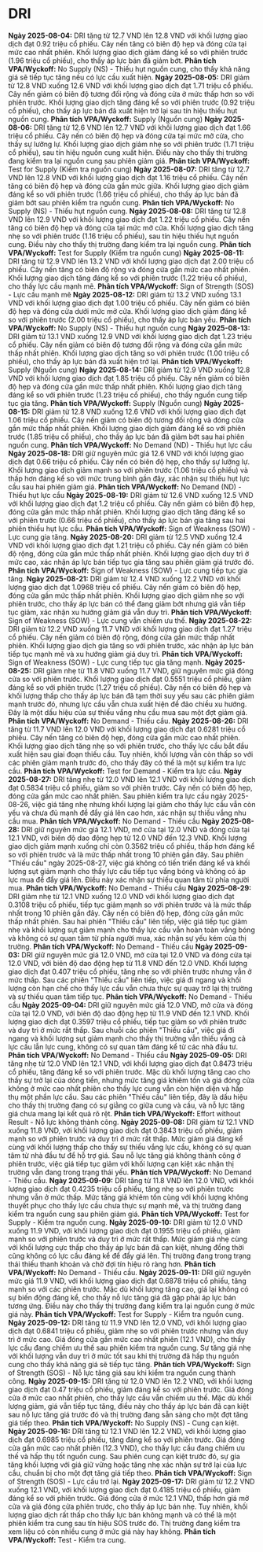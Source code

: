 # DRI

**Ngày 2025-08-04:** DRI tăng từ 12.7 VND lên 12.8 VND với khối lượng giao dịch đạt 0.92 triệu cổ phiếu. Cây nến tăng có biên độ hẹp và đóng cửa tại mức cao nhất phiên. Khối lượng giao dịch giảm đáng kể so với phiên trước (1.96 triệu cổ phiếu), cho thấy áp lực bán đã giảm bớt. **Phân tích VPA/Wyckoff:** No Supply (NS) - Thiếu hụt nguồn cung, cho thấy khả năng giá sẽ tiếp tục tăng nếu có lực cầu xuất hiện.
**Ngày 2025-08-05:** DRI giảm từ 12.8 VND xuống 12.6 VND với khối lượng giao dịch đạt 1.71 triệu cổ phiếu. Cây nến giảm có biên độ tương đối rộng và đóng cửa ở mức thấp hơn so với phiên trước. Khối lượng giao dịch tăng đáng kể so với phiên trước (0.92 triệu cổ phiếu), cho thấy áp lực bán đã xuất hiện trở lại sau tín hiệu thiếu hụt nguồn cung. **Phân tích VPA/Wyckoff:** Supply (Nguồn cung)
**Ngày 2025-08-06:** DRI tăng từ 12.6 VND lên 12.7 VND với khối lượng giao dịch đạt 1.66 triệu cổ phiếu. Cây nến có biên độ hẹp và đóng cửa tại mức mở cửa, cho thấy sự lưỡng lự. Khối lượng giao dịch giảm nhẹ so với phiên trước (1.71 triệu cổ phiếu), sau tín hiệu nguồn cung xuất hiện. Điều này cho thấy thị trường đang kiểm tra lại nguồn cung sau phiên giảm giá. **Phân tích VPA/Wyckoff:** Test for Supply (Kiểm tra nguồn cung)
**Ngày 2025-08-07:** DRI tăng từ 12.7 VND lên 12.8 VND với khối lượng giao dịch đạt 1.16 triệu cổ phiếu. Cây nến tăng có biên độ hẹp và đóng cửa gần mức giữa. Khối lượng giao dịch giảm đáng kể so với phiên trước (1.66 triệu cổ phiếu), cho thấy áp lực bán đã giảm bớt sau phiên kiểm tra nguồn cung. **Phân tích VPA/Wyckoff:** No Supply (NS) - Thiếu hụt nguồn cung.
**Ngày 2025-08-08:** DRI tăng từ 12.8 VND lên 12.9 VND với khối lượng giao dịch đạt 1.22 triệu cổ phiếu. Cây nến tăng có biên độ hẹp và đóng cửa tại mức mở cửa. Khối lượng giao dịch tăng nhẹ so với phiên trước (1.16 triệu cổ phiếu), sau tín hiệu thiếu hụt nguồn cung. Điều này cho thấy thị trường đang kiểm tra lại nguồn cung. **Phân tích VPA/Wyckoff:** Test for Supply (Kiểm tra nguồn cung)
**Ngày 2025-08-11:** DRI tăng từ 12.9 VND lên 13.2 VND với khối lượng giao dịch đạt 2.00 triệu cổ phiếu. Cây nến tăng có biên độ rộng và đóng cửa gần mức cao nhất phiên. Khối lượng giao dịch tăng đáng kể so với phiên trước (1.22 triệu cổ phiếu), cho thấy lực cầu mạnh mẽ. **Phân tích VPA/Wyckoff:** Sign of Strength (SOS) - Lực cầu mạnh mẽ
**Ngày 2025-08-12:** DRI giảm từ 13.2 VND xuống 13.1 VND với khối lượng giao dịch đạt 1.00 triệu cổ phiếu. Cây nến giảm có biên độ hẹp và đóng cửa dưới mức mở cửa. Khối lượng giao dịch giảm đáng kể so với phiên trước (2.00 triệu cổ phiếu), cho thấy áp lực bán yếu. **Phân tích VPA/Wyckoff:** No Supply (NS) - Thiếu hụt nguồn cung
**Ngày 2025-08-13:** DRI giảm từ 13.1 VND xuống 12.9 VND với khối lượng giao dịch đạt 1.23 triệu cổ phiếu. Cây nến giảm có biên độ tương đối rộng và đóng cửa gần mức thấp nhất phiên. Khối lượng giao dịch tăng so với phiên trước (1.00 triệu cổ phiếu), cho thấy áp lực bán đã xuất hiện trở lại. **Phân tích VPA/Wyckoff:** Supply (Nguồn cung)
**Ngày 2025-08-14:** DRI giảm từ 12.9 VND xuống 12.8 VND với khối lượng giao dịch đạt 1.85 triệu cổ phiếu. Cây nến giảm có biên độ hẹp và đóng cửa gần mức thấp nhất phiên. Khối lượng giao dịch tăng đáng kể so với phiên trước (1.23 triệu cổ phiếu), cho thấy nguồn cung tiếp tục gia tăng. **Phân tích VPA/Wyckoff:** Supply (Nguồn cung)
**Ngày 2025-08-15:** DRI giảm từ 12.8 VND xuống 12.6 VND với khối lượng giao dịch đạt 1.06 triệu cổ phiếu. Cây nến giảm có biên độ tương đối rộng và đóng cửa gần mức thấp nhất phiên. Khối lượng giao dịch giảm đáng kể so với phiên trước (1.85 triệu cổ phiếu), cho thấy áp lực bán đã giảm bớt sau hai phiên nguồn cung. **Phân tích VPA/Wyckoff:** No Demand (ND) - Thiếu hụt lực cầu
**Ngày 2025-08-18:** DRI giữ nguyên mức giá 12.6 VND với khối lượng giao dịch đạt 0.66 triệu cổ phiếu. Cây nến có biên độ hẹp, cho thấy sự lưỡng lự. Khối lượng giao dịch giảm mạnh so với phiên trước (1.06 triệu cổ phiếu) và thấp hơn đáng kể so với mức trung bình gần đây, xác nhận sự thiếu hụt lực cầu sau hai phiên giảm giá. **Phân tích VPA/Wyckoff:** No Demand (ND) - Thiếu hụt lực cầu
**Ngày 2025-08-19:** DRI giảm từ 12.6 VND xuống 12.5 VND với khối lượng giao dịch đạt 1.2 triệu cổ phiếu. Cây nến giảm có biên độ hẹp, đóng cửa gần mức thấp nhất phiên. Khối lượng giao dịch tăng đáng kể so với phiên trước (0.66 triệu cổ phiếu), cho thấy áp lực bán gia tăng sau hai phiên thiếu hụt lực cầu. **Phân tích VPA/Wyckoff:** Sign of Weakness (SOW) - Lực cung gia tăng.
**Ngày 2025-08-20:** DRI giảm từ 12.5 VND xuống 12.4 VND với khối lượng giao dịch đạt 1.21 triệu cổ phiếu. Cây nến giảm có biên độ rộng, đóng cửa gần mức thấp nhất phiên. Khối lượng giao dịch duy trì ở mức cao, xác nhận áp lực bán tiếp tục gia tăng sau phiên giảm giá trước đó. **Phân tích VPA/Wyckoff:** Sign of Weakness (SOW) - Lực cung tiếp tục gia tăng.
**Ngày 2025-08-21:** DRI giảm từ 12.4 VND xuống 12.2 VND với khối lượng giao dịch đạt 1.0968 triệu cổ phiếu. Cây nến giảm có biên độ hẹp, đóng cửa gần mức thấp nhất phiên. Khối lượng giao dịch giảm nhẹ so với phiên trước, cho thấy áp lực bán có thể đang giảm bớt nhưng giá vẫn tiếp tục giảm, xác nhận xu hướng giảm giá vẫn duy trì. **Phân tích VPA/Wyckoff:** Sign of Weakness (SOW) - Lực cung vẫn chiếm ưu thế.
**Ngày 2025-08-22:** DRI giảm từ 12.2 VND xuống 11.7 VND với khối lượng giao dịch đạt 1.27 triệu cổ phiếu. Cây nến giảm có biên độ rộng, đóng cửa gần mức thấp nhất phiên. Khối lượng giao dịch gia tăng so với phiên trước, xác nhận áp lực bán tiếp tục mạnh mẽ và xu hướng giảm giá duy trì. **Phân tích VPA/Wyckoff:** Sign of Weakness (SOW) - Lực cung tiếp tục gia tăng mạnh.
**Ngày 2025-08-25:** DRI giảm nhẹ từ 11.8 VND xuống 11.7 VND, giữ nguyên mức giá đóng cửa so với phiên trước. Khối lượng giao dịch đạt 0.5551 triệu cổ phiếu, giảm đáng kể so với phiên trước (1.27 triệu cổ phiếu). Cây nến có biên độ hẹp và khối lượng thấp cho thấy áp lực bán đã tạm thời suy yếu sau các phiên giảm mạnh trước đó, nhưng lực cầu vẫn chưa xuất hiện để đảo chiều xu hướng. Đây là một dấu hiệu của sự thiếu vắng nhu cầu mua sau một đợt giảm giá. **Phân tích VPA/Wyckoff:** No Demand - Thiếu cầu.
**Ngày 2025-08-26:** DRI tăng từ 11.7 VND lên 12.0 VND với khối lượng giao dịch đạt 0.6281 triệu cổ phiếu. Cây nến tăng có biên độ hẹp, đóng cửa gần mức cao nhất phiên. Khối lượng giao dịch tăng nhẹ so với phiên trước, cho thấy lực cầu bắt đầu xuất hiện sau giai đoạn thiếu cầu. Tuy nhiên, khối lượng vẫn còn thấp so với các phiên giảm mạnh trước đó, cho thấy đây có thể là một sự kiểm tra lực cầu. **Phân tích VPA/Wyckoff:** Test for Demand - Kiểm tra lực cầu.
**Ngày 2025-08-27:** DRI tăng nhẹ từ 12.0 VND lên 12.1 VND với khối lượng giao dịch đạt 0.5834 triệu cổ phiếu, giảm so với phiên trước. Cây nến có biên độ hẹp, đóng cửa gần mức cao nhất phiên. Sau phiên kiểm tra lực cầu ngày 2025-08-26, việc giá tăng nhẹ nhưng khối lượng lại giảm cho thấy lực cầu vẫn còn yếu và chưa đủ mạnh để đẩy giá lên cao hơn, xác nhận sự thiếu vắng nhu cầu mua. **Phân tích VPA/Wyckoff:** No Demand - Thiếu cầu
**Ngày 2025-08-28:** DRI giữ nguyên mức giá 12.1 VND, mở cửa tại 12.0 VND và đóng cửa tại 12.1 VND, với biên độ dao động hẹp từ 12.0 VND đến 12.3 VND. Khối lượng giao dịch giảm mạnh xuống chỉ còn 0.3562 triệu cổ phiếu, thấp hơn đáng kể so với phiên trước và là mức thấp nhất trong 10 phiên gần đây. Sau phiên "Thiếu cầu" ngày 2025-08-27, việc giá không có tiến triển đáng kể và khối lượng sụt giảm mạnh cho thấy lực cầu tiếp tục vắng bóng và không có áp lực mua để đẩy giá lên. Điều này xác nhận sự thiếu quan tâm từ phía người mua. **Phân tích VPA/Wyckoff:** No Demand - Thiếu cầu
**Ngày 2025-08-29:** DRI giảm nhẹ từ 12.1 VND xuống 12.0 VND với khối lượng giao dịch đạt 0.3108 triệu cổ phiếu, tiếp tục giảm mạnh so với phiên trước và là mức thấp nhất trong 10 phiên gần đây. Cây nến có biên độ hẹp, đóng cửa gần mức thấp nhất phiên. Sau hai phiên "Thiếu cầu" liên tiếp, việc giá tiếp tục giảm nhẹ và khối lượng sụt giảm mạnh cho thấy lực cầu vẫn hoàn toàn vắng bóng và không có sự quan tâm từ phía người mua, xác nhận sự yếu kém của thị trường. **Phân tích VPA/Wyckoff:** No Demand - Thiếu cầu
**Ngày 2025-09-03:** DRI giữ nguyên mức giá 12.0 VND, mở cửa tại 12.0 VND và đóng cửa tại 12.0 VND, với biên độ dao động hẹp từ 11.8 VND đến 12.0 VND. Khối lượng giao dịch đạt 0.407 triệu cổ phiếu, tăng nhẹ so với phiên trước nhưng vẫn ở mức thấp. Sau các phiên "Thiếu cầu" liên tiếp, việc giá đi ngang và khối lượng còn hạn chế cho thấy lực cầu vẫn chưa thực sự quay trở lại thị trường và sự thiếu quan tâm tiếp tục. **Phân tích VPA/Wyckoff:** No Demand - Thiếu cầu
**Ngày 2025-09-04:** DRI giữ nguyên mức giá 12.0 VND, mở cửa và đóng cửa tại 12.0 VND, với biên độ dao động hẹp từ 11.9 VND đến 12.1 VND. Khối lượng giao dịch đạt 0.3597 triệu cổ phiếu, tiếp tục giảm so với phiên trước và duy trì ở mức rất thấp. Sau chuỗi các phiên "Thiếu cầu", việc giá đi ngang và khối lượng sụt giảm mạnh cho thấy thị trường vẫn thiếu vắng cả lực cầu lẫn lực cung, không có sự quan tâm đáng kể từ các nhà đầu tư. **Phân tích VPA/Wyckoff:** No Demand - Thiếu cầu
**Ngày 2025-09-05:** DRI tăng nhẹ từ 12.0 VND lên 12.1 VND, với khối lượng giao dịch đạt 0.8473 triệu cổ phiếu, tăng đáng kể so với phiên trước. Mặc dù khối lượng tăng cao cho thấy sự trở lại của dòng tiền, nhưng mức tăng giá khiêm tốn và giá đóng cửa không ở mức cao nhất phiên cho thấy lực cung vẫn còn hiện diện và hấp thụ một phần lực cầu. Sau các phiên "Thiếu cầu" liên tiếp, đây là dấu hiệu cho thấy thị trường đang có sự giằng co giữa cung và cầu, và nỗ lực tăng giá chưa mang lại kết quả rõ rệt. **Phân tích VPA/Wyckoff:** Effort without Result - Nỗ lực không thành công.
**Ngày 2025-09-08:** DRI giảm từ 12.1 VND xuống 11.8 VND, với khối lượng giao dịch đạt 0.3843 triệu cổ phiếu, giảm mạnh so với phiên trước và duy trì ở mức rất thấp. Mức giảm giá đáng kể cùng với khối lượng thấp cho thấy sự thiếu vắng lực cầu, không có sự quan tâm từ nhà đầu tư để hỗ trợ giá. Sau nỗ lực tăng giá không thành công ở phiên trước, việc giá tiếp tục giảm với khối lượng cạn kiệt xác nhận thị trường vẫn đang trong trạng thái yếu. **Phân tích VPA/Wyckoff:** No Demand - Thiếu cầu.
**Ngày 2025-09-09:** DRI tăng từ 11.8 VND lên 12.0 VND, với khối lượng giao dịch đạt 0.4235 triệu cổ phiếu, tăng nhẹ so với phiên trước nhưng vẫn ở mức thấp. Mức tăng giá khiêm tốn cùng với khối lượng không thuyết phục cho thấy lực cầu chưa thực sự mạnh mẽ, và thị trường đang kiểm tra nguồn cung sau phiên giảm giá. **Phân tích VPA/Wyckoff:** Test for Supply - Kiểm tra nguồn cung.
**Ngày 2025-09-10:** DRI giảm từ 12.0 VND xuống 11.9 VND, với khối lượng giao dịch đạt 0.1955 triệu cổ phiếu, giảm mạnh so với phiên trước và duy trì ở mức rất thấp. Mức giảm giá nhẹ cùng với khối lượng cực thấp cho thấy áp lực bán đã cạn kiệt, nhưng đồng thời cũng không có lực cầu đáng kể để đẩy giá lên. Thị trường đang trong trạng thái thiếu thanh khoản và chờ đợi tín hiệu rõ ràng hơn. **Phân tích VPA/Wyckoff:** No Demand - Thiếu cầu.
**Ngày 2025-09-11:** DRI giữ nguyên mức giá 11.9 VND, với khối lượng giao dịch đạt 0.6878 triệu cổ phiếu, tăng mạnh so với các phiên trước. Mặc dù khối lượng tăng cao, giá lại không có sự biến động đáng kể, cho thấy nỗ lực tăng giá đã gặp phải áp lực bán tương ứng. Điều này cho thấy thị trường đang kiểm tra lại nguồn cung ở mức giá này. **Phân tích VPA/Wyckoff:** Test for Supply - Kiểm tra nguồn cung.
**Ngày 2025-09-12:** DRI tăng từ 11.9 VND lên 12.0 VND, với khối lượng giao dịch đạt 0.6841 triệu cổ phiếu, giảm nhẹ so với phiên trước nhưng vẫn duy trì ở mức cao. Giá đóng cửa gần mức cao nhất phiên (12.1 VND), cho thấy lực cầu đang chiếm ưu thế sau phiên kiểm tra nguồn cung. Sự tăng giá nhẹ với khối lượng vẫn duy trì ở mức tốt sau khi thị trường đã hấp thụ nguồn cung cho thấy khả năng giá sẽ tiếp tục tăng. **Phân tích VPA/Wyckoff:** Sign of Strength (SOS) - Nỗ lực tăng giá sau khi kiểm tra nguồn cung thành công.
**Ngày 2025-09-15:** DRI tăng từ 12.0 VND lên 12.2 VND, với khối lượng giao dịch đạt 0.47 triệu cổ phiếu, giảm đáng kể so với phiên trước. Giá đóng cửa ở mức cao nhất phiên, cho thấy lực cầu vẫn chiếm ưu thế. Mặc dù khối lượng giảm, giá vẫn tiếp tục tăng, điều này cho thấy áp lực bán đã cạn kiệt sau nỗ lực tăng giá trước đó và thị trường đang sẵn sàng cho một đợt tăng giá tiếp theo. **Phân tích VPA/Wyckoff:** No Supply (NS) - Cung cạn kiệt.
**Ngày 2025-09-16:** DRI tăng từ 12.1 VND lên 12.2 VND, với khối lượng giao dịch đạt 0.6985 triệu cổ phiếu, tăng đáng kể so với phiên trước. Giá đóng cửa gần mức cao nhất phiên (12.3 VND), cho thấy lực cầu đang chiếm ưu thế và hấp thụ tốt nguồn cung. Sau phiên cung cạn kiệt trước đó, sự gia tăng khối lượng với giá giữ vững hoặc tăng nhẹ xác nhận sự trở lại của lực cầu, chuẩn bị cho một đợt tăng giá tiếp theo. **Phân tích VPA/Wyckoff:** Sign of Strength (SOS) - Lực cầu trở lại.
**Ngày 2025-09-17:** DRI giảm từ 12.2 VND xuống 12.1 VND, với khối lượng giao dịch đạt 0.4185 triệu cổ phiếu, giảm đáng kể so với phiên trước. Giá đóng cửa ở mức 12.1 VND, thấp hơn giá mở cửa và giá đóng cửa phiên trước, cho thấy áp lực bán nhẹ. Tuy nhiên, khối lượng giao dịch rất thấp cho thấy lực bán không mạnh và có thể là một phiên kiểm tra cung sau tín hiệu SOS trước đó. Thị trường đang kiểm tra xem liệu có còn nhiều cung ở mức giá này hay không. **Phân tích VPA/Wyckoff:** Test - Kiểm tra cung.
